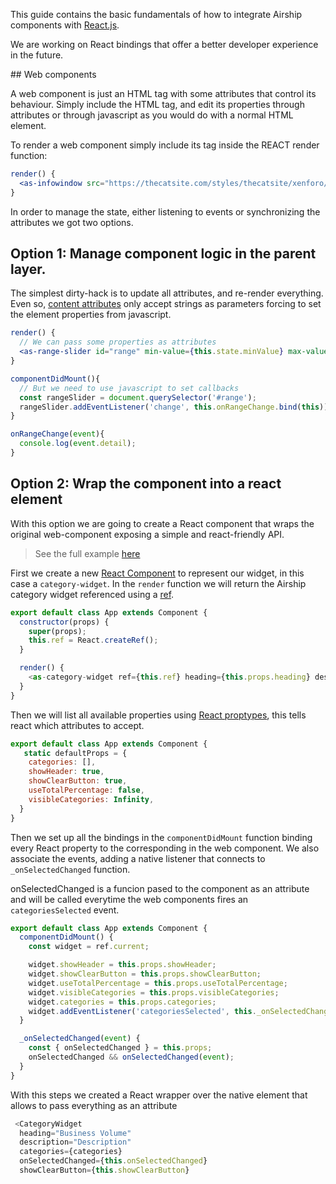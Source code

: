 This guide contains the basic fundamentals of how to integrate Airship components with [React.js](https://reactjs.org/).

We are working on React bindings that offer a better developer experience in the future.

## Web components

A web component is just an HTML tag with some attributes that control its behaviour. Simply include the HTML tag, and edit its properties through attributes or through javascript as you would do with a normal HTML element.

To render a web component simply include its tag inside the REACT render function:


```jsx
render() {
  <as-infowindow src="https://thecatsite.com/styles/thecatsite/xenforo/sources/notice3.png"></as-infowindow>
}
```

In order to manage the state, either listening to events or synchronizing the attributes we got two options.

## Option 1: Manage component logic in the parent layer.

The simplest dirty-hack is to update all attributes, and re-render everything. Even so,  [content attributes](https://developer.mozilla.org/en-US/docs/Web/HTML/Attributes#Content_versus_IDL_attributes) only accept strings as parameters forcing to set the element properties from javascript.

```jsx
render() {
  // We can pass some properties as attributes
  <as-range-slider id="range" min-value={this.state.minValue} max-value={this.state.maxValue}></as-range-slider>
}

componentDidMount(){
  // But we need to use javascript to set callbacks
  const rangeSlider = document.querySelector('#range');
  rangeSlider.addEventListener('change', this.onRangeChange.bind(this));
}

onRangeChange(event){
  console.log(event.detail);
}
```


## Option 2: Wrap the component into a react element

With this option we are going to create a React component that wraps the original web-component exposing a simple and react-friendly API.


> See the full example [here](https://github.com/CartoDB/airship-demos/tree/master/react/widget)


First we create a new [React Component]() to represent our widget, in this case a `category-widget`. In the `render` function we will return
the Airship category widget referenced using a [ref](https://reactjs.org/docs/refs-and-the-dom.html).


```js
export default class App extends Component {
  constructor(props) {
    super(props);
    this.ref = React.createRef();
  }

  render() {
    <as-category-widget ref={this.ref} heading={this.props.heading} description={this.props.description}/>
  }
}
```

Then we will list all available properties using [React proptypes](https://reactjs.org/docs/typechecking-with-proptypes.html), this tells react
which attributes to accept.

```js
export default class App extends Component {
   static defaultProps = {
    categories: [],
    showHeader: true,
    showClearButton: true,
    useTotalPercentage: false,
    visibleCategories: Infinity,
  }
}
```

Then we set up all the bindings in the `componentDidMount` function binding every React property to the corresponding in the web component. We also associate the events, adding a native listener that connects to `_onSelectedChanged` function.

onSelectedChanged is a funcion pased to the component as an attribute and will be called everytime the web components fires an `categoriesSelected` event.

```js
export default class App extends Component {
  componentDidMount() {
    const widget = ref.current;

    widget.showHeader = this.props.showHeader;
    widget.showClearButton = this.props.showClearButton;
    widget.useTotalPercentage = this.props.useTotalPercentage;
    widget.visibleCategories = this.props.visibleCategories;
    widget.categories = this.props.categories;
    widget.addEventListener('categoriesSelected', this._onSelectedChanged.bind(this));
  }

  _onSelectedChanged(event) {
    const { onSelectedChanged } = this.props;
    onSelectedChanged && onSelectedChanged(event);
  }
}
```

With this steps we created a React wrapper over the native element that allows to pass everything as an attribute

```js
 <CategoryWidget
  heading="Business Volume"
  description="Description"
  categories={categories}
  onSelectedChanged={this.onSelectedChanged}
  showClearButton={this.showClearButton}
```